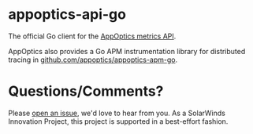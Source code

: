 # appoptics-api-go
The official Go client for the [AppOptics metrics API](https://docs.appoptics.com/kb/custom_metrics/api/).

AppOptics also provides a Go APM instrumentation library for distributed tracing in [github.com/appoptics/appoptics-apm-go](https://github.com/appoptics/appoptics-apm-go).

# Questions/Comments?
Please [open an issue](https://github.com/appoptics/appoptics-api-go/issues/new), we'd love to hear from you. As a SolarWinds Innovation Project, this project is supported in a best-effort fashion.

